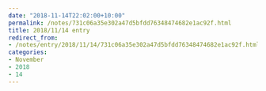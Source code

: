```yaml
---
date: "2018-11-14T22:02:00+10:00"
permalink: /notes/731c06a35e302a47d5bfdd76348474682e1ac92f.html
title: 2018/11/14 entry
redirect_from:
- /notes/entry/2018/11/14/731c06a35e302a47d5bfdd76348474682e1ac92f.html
categories:
- November
- 2018
- 14
---
```

